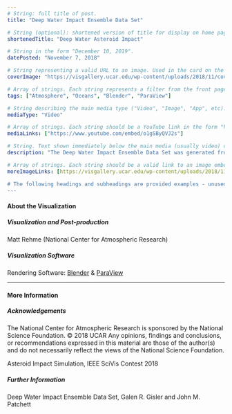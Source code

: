 ```yaml
---
# String: full title of post.
title: "Deep Water Impact Ensemble Data Set"

# String (optional): shortened version of title for display on home page in card.
shortenedTitle: "Deep Water Asteroid Impact"

# String in the form "December 10, 2019".
datePosted: "November 7, 2018" 

# String representing a valid URL to an image. Used in the card on the main page.
coverImage: "https://visgallery.ucar.edu/wp-content/uploads/2018/11/cover.9a_web.png"

# Array of strings. Each string represents a filter from the front page.
tags: ["Atmosphere", "Oceans", "Blender", "ParaView"]

# String describing the main media type ("Video", "Image", "App", etc). Is displayed in the post heading as a small tag.
mediaType: "Video"

# Array of strings. Each string should be a YouTube link in the form "https://www.youtube.com/embed/..."
mediaLinks: ["https://www.youtube.com/embed/o1gSByQVJ2s"]

# String. Text shown immediately below the main media (usually video) on a post.
description: "The Deep Water Impact Ensemble Data Set was generated from large simulations of asteroids crashing into the ocean. These simulations were run using various sizes of asteroids and angles of entry in order to study the aftermath of the impacts. The data set was the subject matter for the 2018 IEEE VIS SciVis Contest, held in Berlin, Germany. This particular visualization compares the water fraction, asteroid fraction, and pressure variables for two ensemble runs: one where there is no airburst (the full asteroid impacts the ocean), and one where there is an airburst (the asteroid breaks apart before impact). The movie won third place honorable mention in the 2018 contest."

# Array of strings. Each string should be a valid link to an image embed.
moreImageLinks: [https://visgallery.ucar.edu/wp-content/uploads/2018/11/titles3840_coverYouTube.png", "https://visgallery.ucar.edu/wp-content/uploads/2018/11/cover.9a_web.png", "https://s3-us-west-1.amazonaws.com/vastgallery/Oceans/DeepWaterImpact/cover.9b_web.png"]

# The following headings and subheadings are provided examples - unused ones can be deleted.
---
```

#### About the Visualization

##### Visualization and Post-production

Matt Rehme (National Center for Atmospheric Research)

##### Visualization Software

Rendering Software: [Blender](www.blender.org) & [ParaView](www.paraview.org)

___

#### More Information

##### Acknowledgements

The National Center for Atmospheric Research is sponsored by the National Science Foundation. © 2018 UCAR Any opinions, findings and conclusions, or recommendations expressed in this material are those of the author(s) and do not necessarily reflect the views of the National Science Foundation.

Asteroid Impact Simulation, IEEE SciVis Contest 2018

##### Further Information

Deep Water Impact Ensemble Data Set, Galen R. Gisler and John M. Patchett